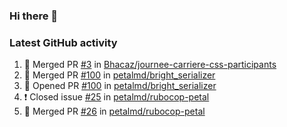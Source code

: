 ### Hi there 👋


### Latest GitHub activity
<!--START_SECTION:activity-->
1. 🎉 Merged PR [#3](https://github.com/Bhacaz/journee-carriere-css-participants/pull/3) in [Bhacaz/journee-carriere-css-participants](https://github.com/Bhacaz/journee-carriere-css-participants)
2. 🎉 Merged PR [#100](https://github.com/petalmd/bright_serializer/pull/100) in [petalmd/bright_serializer](https://github.com/petalmd/bright_serializer)
3. 💪 Opened PR [#100](https://github.com/petalmd/bright_serializer/pull/100) in [petalmd/bright_serializer](https://github.com/petalmd/bright_serializer)
4. ❗️ Closed issue [#25](https://github.com/petalmd/rubocop-petal/issues/25) in [petalmd/rubocop-petal](https://github.com/petalmd/rubocop-petal)
5. 🎉 Merged PR [#26](https://github.com/petalmd/rubocop-petal/pull/26) in [petalmd/rubocop-petal](https://github.com/petalmd/rubocop-petal)
<!--END_SECTION:activity-->

<!--
**Bhacaz/bhacaz** is a ✨ _special_ ✨ repository because its `README.md` (this file) appears on your GitHub profile.

Here are some ideas to get you started:

- 🔭 I’m currently working on ...
- 🌱 I’m currently learning ...
- 👯 I’m looking to collaborate on ...
- 🤔 I’m looking for help with ...
- 💬 Ask me about ...
- 📫 How to reach me: ...
- 😄 Pronouns: ...
- ⚡ Fun fact: ...
-->

